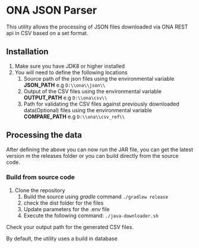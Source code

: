 # ONA JSON Parser

This utility allows the processing of JSON files downloaded via ONA REST api in CSV based on a set format.

## Installation

1. Make sure you have JDK8 or higher installed
2. You will need to define the following locations
   1. Source path of the json files using the environmental variable **JSON_PATH** e.g ```D:\\ona\\json\\```
   2. Output of the CSV files using the environmental variable **OUTPUT_PATH** e.g ```D:\\ona\csv\\```
   3. Path for validating the CSV files against previously downloaded data(Optional) files using the environmental variable **COMPARE_PATH** e.g ```D:\\ona\\csv_ref\\```

## Processing the data

After defining the above you can now run the JAR file, you can get the latest version m the releases folder or you can build directly from the source code.

### Build from source code

1. Clone the repository
   1. Build the source using *gradle* command ```./gradlew release```
   2. check the dist folder for the files
   3. Update parameters for the .env file
   4. Execute the following command: ```./java-downloader.sh```

Check your output path for the generated CSV files.

By default, the utility uses a build in database